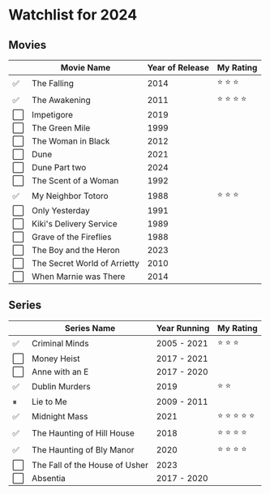 # Watchlist for 2024

## Movies

|          | Movie Name | Year of Release | My Rating |
|----------|------------|-----------------|-----------|
| &#x2705; | The Falling | 2014 | &#11088; &#11088; &#11088; |
| &#x2705; | The Awakening | 2011 | &#11088; &#11088; &#11088; &#11088; |
| &#x2B1C; | Impetigore | 2019 | |
| &#x2B1C; | The Green Mile | 1999 | |
| &#x2B1C; | The Woman in Black | 2012 | |
| &#x2B1C; | Dune | 2021 | |
| &#x2B1C; | Dune Part two | 2024 | |
| &#x2B1C; | The Scent of a Woman | 1992 | |
| &#x2705; | My Neighbor Totoro | 1988 | &#11088; &#11088; &#11088; |
| &#x2B1C; | Only Yesterday | 1991 | |
| &#x2B1C; | Kiki's Delivery Service | 1989 | |
| &#x2B1C; | Grave of the Fireflies | 1988 | |
| &#x2B1C; | The Boy and the Heron | 2023 | |
| &#x2B1C; | The Secret World of Arrietty | 2010 | |
| &#x2B1C; | When Marnie was There | 2014 | |

## Series

|          | Series Name | Year Running | My Rating |
|----------|-------------|--------------|-----------|
| &#x2705; | Criminal Minds | 2005 - 2021 | &#11088; &#11088; &#11088;  |
| &#x2B1C; | Money Heist | 2017 - 2021 |  |
| &#x2B1C; | Anne with an E | 2017 - 2020 |  |
| &#x2705; | Dublin Murders | 2019 | &#11088; &#11088; |
| &#x23f8; | Lie to Me | 2009 - 2011 |  |
| &#x2705; | Midnight Mass | 2021 | &#11088; &#11088; &#11088; &#11088; &#11088; |
| &#x2705; | The Haunting of Hill House | 2018 |  &#11088; &#11088; &#11088; &#11088; |
| &#x2705; | The Haunting of Bly Manor | 2020 | &#11088; &#11088; &#11088; &#11088; |
| &#x2B1C; | The Fall of the House of Usher | 2023 |  |
| &#x2B1C; | Absentia | 2017 - 2020 |  |